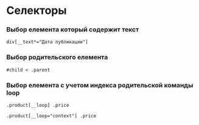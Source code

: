 # Селекторы

### Выбор елемента который содержит текст
```
div[__text*="Дата публикации"]

```

### Выбор родительского елемента
```
#child < .parent
```

### Выбор елемента с учетом индекса родительской команды loop
```
.product[__loop] .price
```

```
.product[__loop="context"] .price
```
